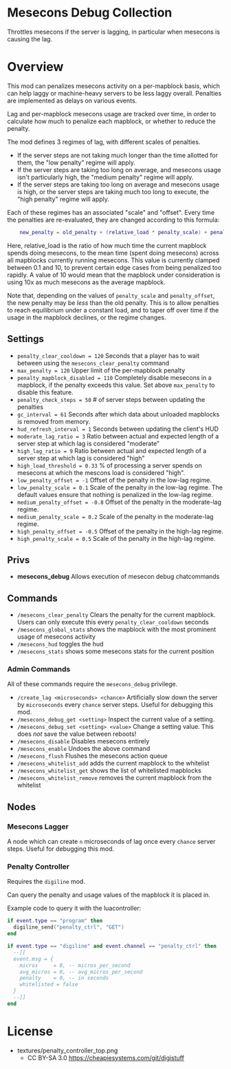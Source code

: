 # Mesecons Debug Collection

Throttles mesecons if the server is lagging, in particular when mesecons is causing the lag. 

# Overview

This mod can penalizes mesecons activity on a per-mapblock basis, which can help laggy or machine-heavy servers
to be less laggy overall. Penalties are implemented as delays on various events. 

Lag and per-mapblock mesecons usage are tracked over time, in order to calculate how much to penalize each
mapblock, or whether to reduce the penalty. 

The mod defines 3 regimes of lag, with different scales of penalties. 

* If the server steps are not taking much longer than the time allotted for them, the "low penalty" regime will apply.
* If the server steps are taking too long on average, and mesecons usage isn't particularly high, the "medium penalty" 
  regime will apply.
* If the server steps are taking too long on average and mesecons usage is high, or the server steps are taking much too
  long to execute, the "high penalty" regime will apply. 

Each of these regimes has an associated "scale" and "offset". Every time the penalties are re-evaluated, 
they are changed according to this formula:

```lua
    new_penalty = old_penalty + (relative_load * penalty_scale) + penalty_offset
```

Here, relative_load is the ratio of how much time the current mapblock spends doing mesecons, to the mean time 
(spent doing mesecons) across all mapblocks currently running mesecons. This value is currently clamped between 0.1
and 10, to prevent certain edge cases from being penalized too rapidly. A value of 10 would mean that the mapblock 
under consideration is using 10x as much mesecons as the average mapblock.

Note that, depending on the values of `penalty_scale` and `penalty_offset`, the new penalty may be *less* than the old
penalty. This is to allow penalties to reach equilibrium under a constant load, and to taper off over time if the
usage in the mapblock declines, or the regime changes. 

## Settings

* `penalty_clear_cooldown = 120` Seconds that a player has to wait between using the `mesecons_clear_penalty` command
* `max_penalty = 120` Upper limit of the per-mapblock penalty
* `penalty_mapblock_disabled = 110` 
  Completely disable mesecons in a mapblock, if the penalty exceeds this value.
  Set above `max_penalty` to disable this feature. 
* `penalty_check_steps = 50` # of server steps between updating the penalties
* `gc_interval = 61` Seconds after which data about unloaded mapblocks is removed from memory. 
* `hud_refresh_interval = 1` Seconds between updating the client's HUD
* `moderate_lag_ratio = 3`
  Ratio between actual and expected length of a server step at which lag is considered "moderate"
* `high_lag_ratio = 9` Ratio between actual and expected length of a server step at which lag is considered "high"
* `high_load_threshold = 0.33` 
  % of processing a server spends on mesecons at which the mescons load is considered "high".
* `low_penalty_offset = -1` Offset of the penalty in the low-lag regime.
* `low_penalty_scale = 0.1` 
  Scale of the penalty in the low-lag regime. The default values ensure that nothing is penalized in the low-lag regime.
* `medium_penalty_offset = -0.8` Offset of the penalty in the moderate-lag regime.
* `medium_penalty_scale = 0.2` Scale of the penalty in the moderate-lag regime.
* `high_penalty_offset = -0.5` Offset of the penalty in the high-lag regime.
* `high_penalty_scale = 0.5` Scale of the penalty in the high-lag regime. 

## Privs

* **mesecons_debug** Allows execution of mesecon debug chatcommands

## Commands

* `/mesecons_clear_penalty` 
    Clears the penalty for the current mapblock. Users can only execute this every `penalty_clear_cooldown` seconds
* `/mesecons_global_stats` shows the mapblock with the most prominent usage of mesecons activity
* `/mesecons_hud` toggles the hud
* `/mesecons_stats` shows some mesecons stats for the current position


### Admin Commands

All of these commands require the `mesecons_debug` privilege.

* `/create_lag <microseconds> <chance>` 
   Artificially slow down the server by `microseconds` every `chance` server steps. Useful for debugging this mod.
* `/mesecons_debug_get <setting>` Inspect the current value of a setting.
* `/mesecons_debug_set <setting> <value>` Change a setting value. This does *not* save the value between reboots! 
* `/mesecons_disable` Disables mesecons entirely
* `/mesecons_enable` Undoes the above command
* `/mesecons_flush` Flushes the mesecons action queue
* `/mesecons_whitelist_add` adds the current mapblock to the whitelist
* `/mesecons_whitelist_get` shows the list of whitelisted mapblocks
* `/mesecons_whitelist_remove` removes the current mapblock from the whitelist

## Nodes

### Mesecons Lagger

A node which can create `n` microseconds of lag once every `chance` server steps. Useful for debugging this mod.  

### Penalty Controller

Requires the `digiline` mod.

Can query the penalty and usage values of the mapblock it is placed in.

Example code to query it with the luacontroller:

```lua
if event.type == "program" then
  digiline_send("penalty_ctrl", "GET")
end

if event.type == "digiline" and event.channel == "penalty_ctrl" then
  --[[
  event.msg = {
    micros     = 0, -- micros_per_second
    avg_micros = 0, -- avg_micros_per_second
    penalty    = 0, -- in seconds
    whitelisted = false
  }
  --]]
end
```

# License

* textures/penalty_controller_top.png
  * CC BY-SA 3.0 https://cheapiesystems.com/git/digistuff
